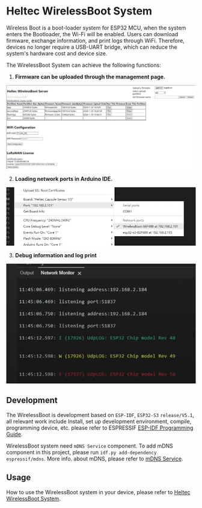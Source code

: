 # Heltec WirelessBoot System

Wireless Boot is a boot-loader system for ESP32 MCU, when the system enters the Bootloader, the Wi-Fi will be enabled.  Users can download firmware, exchange information, and print logs through WiFi. Therefore, devices no longer require a USB-UART bridge, which can reduce the system's hardware cost and device size.

The WirelessBoot System can achieve the following functions:

1. **Firmware can be uploaded through the management page.**

![](img/wirelessboot-02.webp)

2. **Loading network ports in Arduino IDE.**

![](img/WirelessBoot-01.png)

3. **Debug information and log print**

![](img/wirelessboot-03.webp)

## Development

The WirelessBoot is development based on `ESP-IDF`, `ESP32-S3` `release/V5.1`, all relevant work include Install, set up development environment, compile, programming device, etc. please refer to ESPRESSIF [ESP-IDF Programming Guide](https://docs.espressif.com/projects/esp-idf/en/release-v5.1/esp32s3/get-started/linux-macos-setup.html).

WirelessBoot system need `mDNS Service` component. To add mDNS component in this project, please run `idf.py add-dependency espressif/mdns`. More info. about mDNS, please refer to [mDNS Service](https://docs.espressif.com/projects/esp-idf/en/release-v5.1/esp32s3/api-reference/protocols/mdns.html).

## Usage

How to use the WirelessBoot system in your device, please refer to [Heltec WirelessBoot System](https://docs.heltec.org/en/node/esp32/wireless_boot/index.html).
